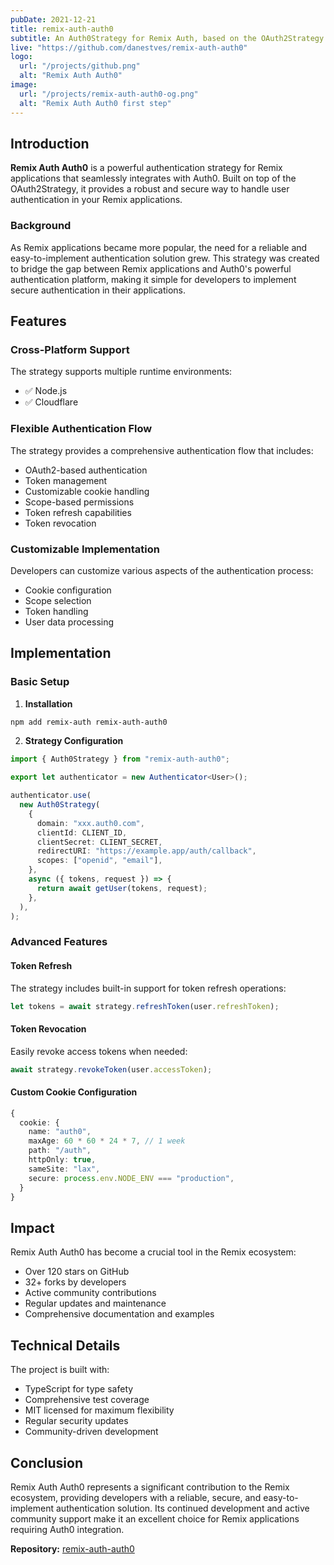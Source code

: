 ```yaml
---
pubDate: 2021-12-21
title: remix-auth-auth0
subtitle: An Auth0Strategy for Remix Auth, based on the OAuth2Strategy
live: "https://github.com/danestves/remix-auth-auth0"
logo:
  url: "/projects/github.png"
  alt: "Remix Auth Auth0"
image:
  url: "/projects/remix-auth-auth0-og.png"
  alt: "Remix Auth Auth0 first step"
---
```


## Introduction

**Remix Auth Auth0** is a powerful authentication strategy for Remix applications that seamlessly integrates with Auth0. Built on top of the OAuth2Strategy, it provides a robust and secure way to handle user authentication in your Remix applications.

### Background

As Remix applications became more popular, the need for a reliable and easy-to-implement authentication solution grew. This strategy was created to bridge the gap between Remix applications and Auth0's powerful authentication platform, making it simple for developers to implement secure authentication in their applications.

## Features

### Cross-Platform Support

The strategy supports multiple runtime environments:

- ✅ Node.js
- ✅ Cloudflare

### Flexible Authentication Flow

The strategy provides a comprehensive authentication flow that includes:

- OAuth2-based authentication
- Token management
- Customizable cookie handling
- Scope-based permissions
- Token refresh capabilities
- Token revocation

### Customizable Implementation

Developers can customize various aspects of the authentication process:

- Cookie configuration
- Scope selection
- Token handling
- User data processing

## Implementation

### Basic Setup

1. **Installation**

```bash
npm add remix-auth remix-auth-auth0
```

2. **Strategy Configuration**

```typescript
import { Auth0Strategy } from "remix-auth-auth0";

export let authenticator = new Authenticator<User>();

authenticator.use(
  new Auth0Strategy(
    {
      domain: "xxx.auth0.com",
      clientId: CLIENT_ID,
      clientSecret: CLIENT_SECRET,
      redirectURI: "https://example.app/auth/callback",
      scopes: ["openid", "email"],
    },
    async ({ tokens, request }) => {
      return await getUser(tokens, request);
    },
  ),
);
```

### Advanced Features

#### Token Refresh

The strategy includes built-in support for token refresh operations:

```typescript
let tokens = await strategy.refreshToken(user.refreshToken);
```

#### Token Revocation

Easily revoke access tokens when needed:

```typescript
await strategy.revokeToken(user.accessToken);
```

#### Custom Cookie Configuration

```typescript
{
  cookie: {
    name: "auth0",
    maxAge: 60 * 60 * 24 * 7, // 1 week
    path: "/auth",
    httpOnly: true,
    sameSite: "lax",
    secure: process.env.NODE_ENV === "production",
  }
}
```

## Impact

Remix Auth Auth0 has become a crucial tool in the Remix ecosystem:

- Over 120 stars on GitHub
- 32+ forks by developers
- Active community contributions
- Regular updates and maintenance
- Comprehensive documentation and examples

## Technical Details

The project is built with:

- TypeScript for type safety
- Comprehensive test coverage
- MIT licensed for maximum flexibility
- Regular security updates
- Community-driven development

## Conclusion

Remix Auth Auth0 represents a significant contribution to the Remix ecosystem, providing developers with a reliable, secure, and easy-to-implement authentication solution. Its continued development and active community support make it an excellent choice for Remix applications requiring Auth0 integration.

**Repository:** [remix-auth-auth0](https://github.com/danestves/remix-auth-auth0)

